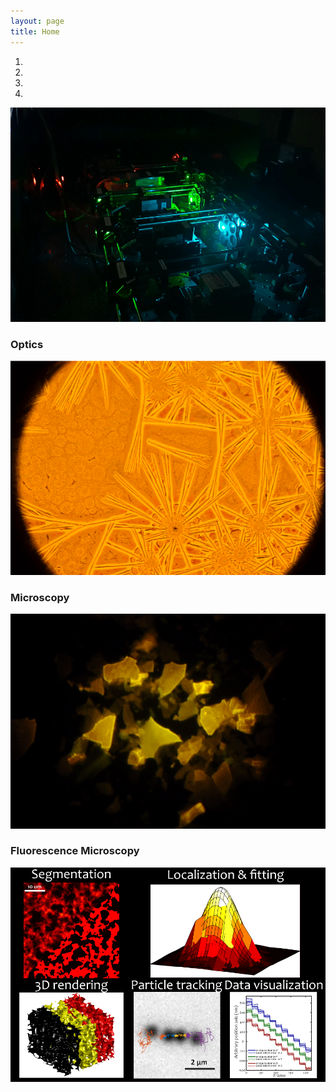 ```yaml
---
layout: page
title: Home
--- 
```

<div class ="heading">
</div>
<div id ="myCarousel" class="carousel slide text-center" data-ride="carousel">
	<ol class="carousel-indicators">
		<li data-target="#myCarousel" data-slide-to="0" class="active"></li>
		<li data-target="#myCarousel" data-slide-to="1"></li>
		<li data-target="#myCarousel" data-slide-to="2"></li>
		<li data-target="#myCarousel" data-slide-to="3"></li>
	</ol>
	<div class="carousel-inner" role="listbox">
		<div class="carousel-item active">
			<img src="/images/Optics2.gif" alt= "Optics">
			<div class="carousel-caption">
				<h3>Optics</h3>
			</div>
</div>
<div class="carousel-item">
	<img src="/images/Microscopy_1.gif" alt= "MicroscopyImage">
	<div class="carousel-caption">
	<h3>Microscopy</h3>
	</div>
</div>		
<div class="carousel-item">
	<img src="/images/FluoMicroscopy.gif" alt= "Fluorescence Microscopy Image">
	<div class="carousel-caption">
	<h3>Fluorescence Microscopy</h3>
	</div>
</div>
<div class="carousel-item">
	<img src="/images/Proc&Vis.gif" alt= "TrackingMovie">
	</div>
</div>
<a class="carousel-control-prev" href="#myCarousel" data-slide="prev" role="button"> <span class="fa fa-arrow-left" id = "home"></span></a>
<a class="carousel-control-next " href="#myCarousel" data-slide="next" role="button"> <span class="fa fa-arrow-right" id = "home"></span></a>
</div>			
